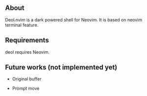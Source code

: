 ## About

Deol.nvim is a dark powered shell for Neovim.
It is based on neovim terminal feature.

## Requirements

deol requires Neovim.


## Future works (not implemented yet)

* Original buffer

* Prompt move
